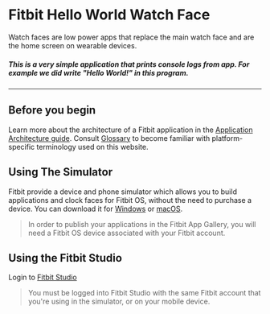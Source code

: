 # Fitbit Hello World Watch Face
Watch faces are low power apps that replace the main watch face and are the home screen on wearable devices.

##### This is a very simple application that prints console logs from app. For example we did write "Hello World!" in this program.
---
## Before you begin
Learn more about the architecture of a Fitbit application in the [Application Architecture guide](https://dev.fitbit.com/build/guides/application/). Consult [Glossary](https://dev.fitbit.com/build/guides/glossary/) to become familiar with platform-specific terminology used on this website.
## Using The Simulator
Fitbit provide a device and phone simulator which allows you to build applications and clock faces for Fitbit OS, without the need to purchase a device.
You can download it for [Windows](https://simulator-updates.fitbit.com/download/latest/win) or [macOS](https://simulator-updates.fitbit.com/download/latest/mac).
>In order to publish your applications in the Fitbit App Gallery, you will need a Fitbit OS device associated with your Fitbit account.
## Using the Fitbit Studio
Login to [Fitbit Studio](https://studio.fitbit.com/projects)
>You must be logged into Fitbit Studio with the same Fitbit account that you're using in the simulator, or on your mobile device.
